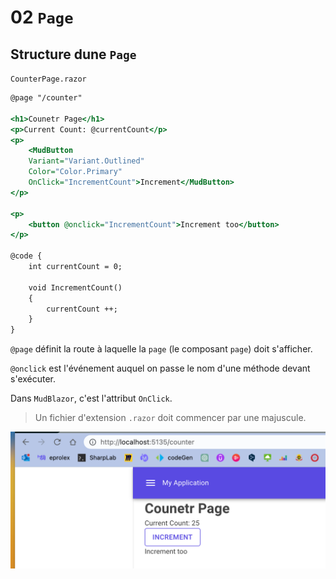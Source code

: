 # 02 `Page`



## Structure dune `Page`

`CounterPage.razor`

```asp
@page "/counter"

<h1>Counetr Page</h1>
<p>Current Count: @currentCount</p>
<p>
    <MudButton 
    Variant="Variant.Outlined" 
    Color="Color.Primary"
    OnClick="IncrementCount">Increment</MudButton>
</p>

<p>
    <button @onclick="IncrementCount">Increment too</button>
</p>

@code {
    int currentCount = 0;

    void IncrementCount()
    {
        currentCount ++;
    }
}
```

`@page` définit la route à laquelle la `page` (le composant `page`) doit s'afficher.

`@onclick` est l'événement auquel on passe le nom d'une méthode devant s'exécuter.

Dans `MudBlazor`, c'est l'attribut `OnClick`.

> Un fichier d'extension `.razor` doit commencer par une majuscule.

<img src="assets/first-page-counter.png" alt="first-page-counter" />















